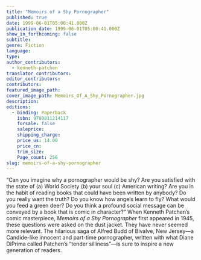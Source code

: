```yaml
---
title: "Memoirs of a Shy Pornographer"
published: true
date: 1999-06-01T05:00:41.000Z
publication_date: 1999-06-01T05:00:41.000Z
show_in_forthcoming: false
subtitle:
genre: Fiction
language:
type:
author_contributors:
  - kenneth-patchen
translator_contributors:
editor_contributors:
contributors:
featured_image_path:
cover_image_path: Memoirs_Of_A_Shy_Pornographer.jpg
description:
editions:
  - binding: Paperback
    isbn: 9780811214117
    forsale: false
    saleprice:
    shipping_charge:
    price_us: 14.00
    price_cn:
    trim_size:
    Page_count: 256
slug: memoirs-of-a-shy-pornographer
---
```


“Can you imagine why a pornographer would be shy? Are you satisfied with the state of (a) World Society (b) your soul (c) American writing? Are you in the habit of reading books that could have been written by anybody? Do you really want the truth? Do you know how angels learn to fly? What would you feed a green deer? Do you think a profound social message can be conveyed by a book that is comic in character?” When Kenneth Patchen’s comic masterpiece, _Memoirs of a Shy Pornographer_ first appeared in 1945, these questions were asked on the dust jacket. They have never seemed more relevant. The hilarious saga of Alfred Budd of Bivalve, New Jersey—a Candide-like innocent and part-time pornographer, written with what Diane DiPrima called Patchen’s “tender silliness”—is sure to inspire a new generation of readers.

